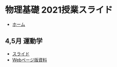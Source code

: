 # 物理基礎 2021授業スライド
* [ホーム](https://phys-ken.github.io/2021buturikiso/)


## 4,5月 運動学
* [スライド](https://phys-ken.github.io/2021buturikiso/1_Mom/export)
* [Webページ版資料](https://phys-ken.github.io/2021buturikiso/1_Mom/1_motion.html)